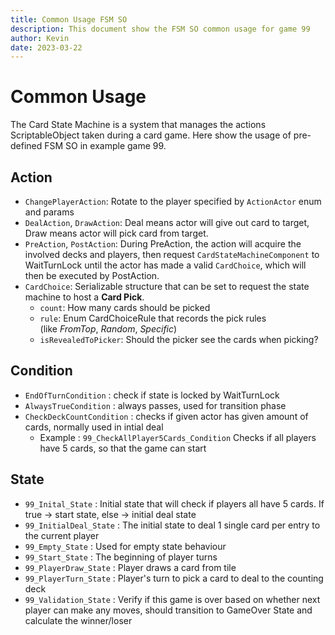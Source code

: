 ```yaml
---
title: Common Usage FSM SO
description: This document show the FSM SO common usage for game 99
author: Kevin
date: 2023-03-22
---
```


# Common Usage

The Card State Machine is a system that manages the actions ScriptableObject taken during a card game.
Here show the usage of pre-defined FSM SO in example game 99.

## Action

- `ChangePlayerAction`: Rotate to the player specified by `ActionActor` enum and params
- `DealAction`, `DrawAction`: Deal means actor will give out card to target, Draw means actor will pick card from target.
- `PreAction`, `PostAction`: During PreAction, the action will acquire the involved decks and players, then request `CardStateMachineComponent` to WaitTurnLock until the actor has made a valid `CardChoice`, which will then be executed by PostAction.
- `CardChoice`: Serializable structure that can be set to request the state machine to host a **Card Pick**.
  - `count`: How many cards should be picked
  - `rule`: Enum CardChoiceRule that records the pick rules (like *FromTop*, *Random*, *Specific*)
  - `isRevealedToPicker`: Should the picker see the cards when picking?

## Condition

- `EndOfTurnCondition` : check if state is locked by WaitTurnLock
- `AlwaysTrueCondition` : always passes, used for transition phase
- `CheckDeckCountCondition` : checks if given actor has given amount of cards, normally used in intial deal
  - Example : `99_CheckAllPlayer5Cards_Condition` Checks if all players have 5 cards, so that the game can start

## State

- `99_Inital_State` : Initial state that will check if players all have 5 cards. If true -> start state, else -> initial deal state
- `99_InitialDeal_State` : The initial state to deal 1 single card per entry to the current player
- `99_Empty_State` : Used for empty state behaviour
- `99_Start_State` : The beginning of player turns
- `99_PlayerDraw_State` : Player draws a card from tile
- `99_PlayerTurn_State` : Player's turn to pick a card to deal to the counting deck
- `99_Validation_State` : Verify if this game is over based on whether next player can make any moves, should transition to GameOver State and calculate the winner/loser
